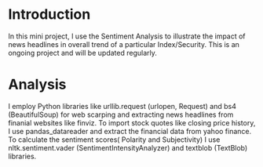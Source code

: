 # Introduction
In this mini project, I use the Sentiment Analysis to illustrate the impact of news headlines in overall trend of a particular Index/Security. This is an ongoing project and will be updated regularly.

# Analysis
I employ Python libraries like urllib.request (urlopen, Request) and bs4 (BeautifulSoup) for web scarping and extracting news headlines from finanial websites like finviz. To import stock quotes like closing price history, I use pandas_datareader and extract the financial data from yahoo finance. To calculate the sentiment scores( Polarity and Subjectivity) I use nltk.sentiment.vader (SentimentIntensityAnalyzer) and textblob (TextBlob) libraries.
